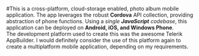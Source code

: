 #This is a cross-platform, cloud-storage enabled, photo album mobile application.
The app leverages the robust <b>Cordova</b> API collection, providing abstraction of phone functions.
Using a <i>single <b>JavaScript</b> codebase</i>, this application can be deployed on <b>Android, iOS, and Windows Phone</b>.
<br>The development platform used to create this was the awesome Telerik AppBuilder.
I would definitely consider the use of this platform again to create a multiplatform mobile application, depending on my requirements.
